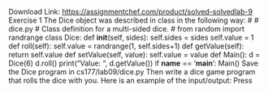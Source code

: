 Download Link: https://assignmentchef.com/product/solved-solvedlab-9
<br>
Exercise 1 The Dice object was described in class in the following way: # # dice.py # Class definition for a multi-sided dice. # from random import randrange class Dice: def __init__(self, sides): self.sides = sides self.value = 1 def roll(self): self.value = randrange(1, self.sides+1) def getValue(self): return self.value def setValue(self, value): self.value = value def Main(): d = Dice(6) d.roll() print(“Value: “, d.getValue()) if __name__ == ‘__main__’: Main() Save the Dice program in cs177/lab09/dice.py Then write a dice game program that rolls the dice with you. Here is an example of the input/output: Press